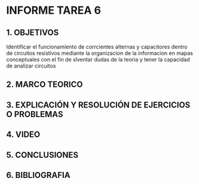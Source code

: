 # INFORME TAREA 6

## 1. OBJETIVOS

Identificar el funcionamiento de corrcientes alternas y capacitores dentro de circuitos resistivos mediante la organizacion de la informacion en mapas conceptuales con el fin de slventar dudas de la teoria y tener la capacidad de analizar circuitos

## 2. MARCO TEORICO



## 3. EXPLICACIÓN Y RESOLUCIÓN DE EJERCICIOS O PROBLEMAS

## 4. VIDEO

## 5. CONCLUSIONES

## 6. BIBLIOGRAFIA











